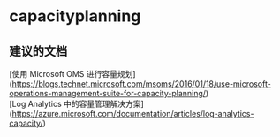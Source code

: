 
<properties
    pageTitle="capacityplanning"
    description="与容量规划相关的问题"
    service="microsoft.operationalinsights"
    resource="operationalinsightsaccounts"
    authors="adoylemsft"
    displayorder=""
    selfHelpType="generic"
    supportTopicIds="32536482"
    resourceTags=""
    productPesIds="15725"
    cloudEnvironments="public, Blackforest, Fairfax"
/>


# capacityplanning


## **建议的文档**
[使用 Microsoft OMS 进行容量规划] (https://blogs.technet.microsoft.com/msoms/2016/01/18/use-microsoft-operations-management-suite-for-capacity-planning/) <br>
[Log Analytics 中的容量管理解决方案] (https://azure.microsoft.com/documentation/articles/log-analytics-capacity/)


<!--HONumber=Oct16_HO4-->


